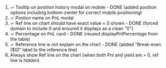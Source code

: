 1. ✓ Tooltip on position history modal on mobile - DONE (added position options including bottom-center for correct mobile positioning)
2. ✓ Postion name on PnL modal
3. ✓ Ref line on chart should have exact value = 0 shown - DONE (forced domain to include 0 and ensured it displays as a clean "0")
4. ✓ Percentage on PnL card - DONE (reused displayPnlPercentage from the table)
5. ✓ Reference line is not explain on the chart - DONE (added "Break-even ($0)" label to the reference line)
6. Always show Ref line on the chart (when both Pnl and yield are > 0, ref line is hidden)